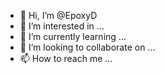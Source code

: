 - 👋 Hi, I’m @EpoxyD
- 👀 I’m interested in ...
- 🌱 I’m currently learning ...
- 💞️ I’m looking to collaborate on ...
- 📫 How to reach me ...

<!---
EpoxyD/EpoxyD is a ✨ special ✨ repository because its `README.md` (this file) appears on your GitHub profile.
You can click the Preview link to take a look at your changes.
--->
